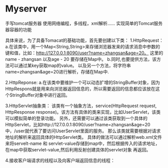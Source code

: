 # Myserver
手写tomcat服务器
使用网络编程，多线程，xml解析......
实现简单的Tomcat服务器容器的功能


具体来说，为了具备Tomacat的基础功能，首先要创建以下类：
  1.HttpRequest：
    a.在该类中，用一个Map<String,String>来存储浏览器发来的请求消息中参数的键和值，比如：http://127.0.0.1:8090/user?name=zhangsan&age=20。 这里的name - zhangsan 以及age -       20 要存储在Map中。
    b.同时,也要提供方法，该方法可以通过某key获取map的value。 以及另一个方法，将字符串name=zhangsan&age=20进行解析，存储在Map中.
    
  2.HttpReponse:
    a.在该类中要维护一个可以动态扩增的StringBuffer对象，因为HttpRespons就是用来向浏览器返回信息的，所以需要返回的信息都应该放在这个StringBuffer对象中进行返回。
    
  3.HttpServlet抽象类：
    该类有一个抽象方法，service(HttpRequest request, HttpResponse response)。该方法有具体的类来实现，比如UserServlet，该类可以模拟简单的登录功能。
    另外，还需要可以通过该类获取到一个具体的HttpServlet，比如http://127.0.0.1:8090/user?name=zhangsan&age=20 中，/user就代表了要访问UserServlet里面的服务。
    那么该类就需要根据对请求地址的解析来返回具体的HttpServlet类。
    具体的做法可以通过解析web.xml文件来将servelt-name 和 servlet-value存储到map中，然后根据传入的请求地址，在map中获取servlet-value,然后利用反射创建具体的servlet对象     再返回。

  4.接收客户端请求的线程以及向客户端返回信息的线程：
